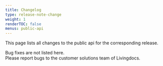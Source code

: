 ```yaml
---
title: Changelog
type: release-note-change
weight: 1
renderTOC: false
menus: public-api
---
```


This page lists all changes to the public api for the corresponding release.

Bug fixes are not listed here.  
Please report bugs to the customer solutions team of Livingdocs.
